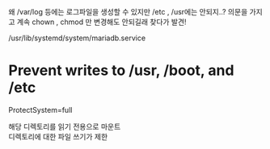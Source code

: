 왜 /var/log 등에는 로그파일을 생성할 수 있지만 /etc , /usr에는 안되지..? 의문을 가지고 계속 chown , chmod 만 변경해도 안되길래 찾다가 발견!

/usr/lib/systemd/system/mariadb.service  

# Prevent writes to /usr, /boot, and /etc  
ProtectSystem=full  


해당 디렉토리를 읽기 전용으로 마운트  
디렉토리에 대한 파일 쓰기가 제한  
